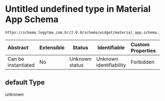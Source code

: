 # Untitled undefined type in Material App Schema

```txt
https://schema.legytma.com.br/2.0.0/schema/widget/material_app.schema.json#/properties/routes/default
```




| Abstract            | Extensible | Status         | Identifiable            | Custom Properties | Additional Properties | Access Restrictions | Defined In                                                                                     |
| :------------------ | ---------- | -------------- | ----------------------- | :---------------- | --------------------- | ------------------- | ---------------------------------------------------------------------------------------------- |
| Can be instantiated | No         | Unknown status | Unknown identifiability | Forbidden         | Allowed               | none                | [material_app.schema.json\*](../schema/widget/material_app.schema.json) |

## default Type

unknown

